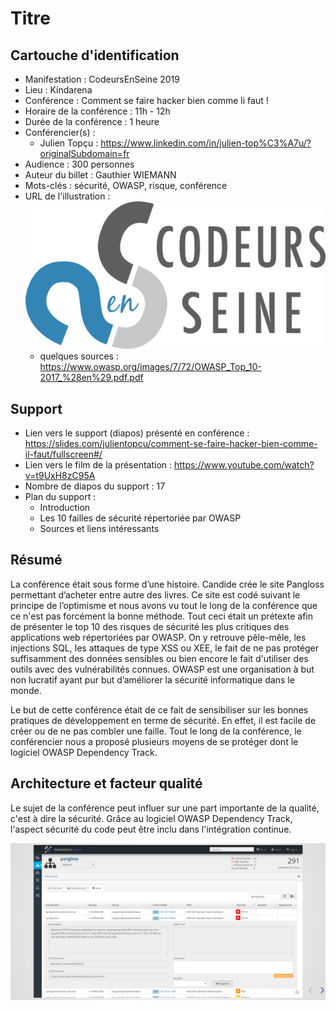 # Titre

## Cartouche d'identification

 - Manifestation : CodeursEnSeine 2019
 - Lieu : Kindarena
 - Conférence : Comment se faire hacker bien comme li faut !
 - Horaire de la conférence : 11h - 12h
 - Durée de la conférence : 1 heure
 - Conférencier(s) :
   - Julien Topçu : https://www.linkedin.com/in/julien-top%C3%A7u/?originalSubdomain=fr
 - Audience : 300 personnes
 - Auteur du billet : Gauthier WIEMANN
 - Mots-clés : sécurité, OWASP, risque, conférence
 - URL de l'illustration : ![Codeurs en Seine](codeurs-en-seine-logo.png)
   - quelques sources : https://www.owasp.org/images/7/72/OWASP_Top_10-2017_%28en%29.pdf.pdf

## Support
 - Lien vers le support (diapos) présenté en conférence : https://slides.com/julientopcu/comment-se-faire-hacker-bien-comme-il-faut/fullscreen#/
 - Lien vers le film de la présentation : https://www.youtube.com/watch?v=t9UxH8zC95A
 - Nombre de diapos du support : 17
 - Plan du support :
     - Introduction
     - Les 10 failles de sécurité répertoriée par OWASP
     - Sources et liens intéressants

## Résumé
La conférence était sous forme d’une histoire. Candide crée le site Pangloss permettant d’acheter entre autre des livres. Ce site est codé suivant le principe de l’optimisme et nous avons vu tout le long de la conférence que ce n'est pas forcément la bonne méthode. Tout ceci était un prétexte afin de présenter le top 10 des risques de sécurité les plus critiques des applications web répertoriées par OWASP. On y retrouve pêle-mêle, les injections SQL, les attaques de type XSS ou XEE, le fait de ne pas protéger suffisamment des données sensibles ou bien encore le fait d'utiliser des outils avec des vulnérabilités connues. OWASP est une organisation à but non lucratif ayant pur but d’améliorer la sécurité informatique dans le monde.

Le but de cette conférence était de ce fait de sensibiliser sur les bonnes pratiques de développement en terme de sécurité. En effet, il est facile de créer ou de ne pas combler une faille. Tout le long de la conférence, le conférencier nous a proposé plusieurs moyens de se protéger dont le logiciel OWASP Dependency Track.


## Architecture et facteur qualité
Le sujet de la conférence peut influer sur une part importante de la qualité, c'est à dire la sécurité. Grâce au logiciel OWASP Dependency Track, l'aspect sécurité du code peut être inclu dans l'intégration continue.

![OWASP Dependency Track](owasp.png)
